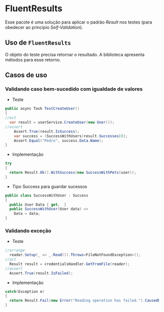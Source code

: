 # FluentResults

Esse pacote é uma solução para aplicar o padrão _Result_ nos testes (para obedecer ao princípio _Self-Validation_).

## Uso de `FluentResults`

O objeto do teste precisa retornar o resultado.
A biblioteca apresenta métodos para esse retorno.

## Casos de uso

### Validando caso bem-sucedido com igualdade de valores

- Teste

```csharp
public async Task TestCreateUser()
{
//act
  var result = userService.CreateUser(new User());
//assert
    Assert.True(result.IsSuccess);
    var success = (SuccessWithUsers)result.Successes[0];
    Assert.Equal("Pedro", success.Data.Name);
}
```

- Implementação

```csharp
try
{
  return Result.Ok().WithSuccess(new SuccessWithPets(user));
}
```

- Tipo Success para guardar sucessos

```csharp 
public class SuccessWithUser : Success
{
  public User Data { get;  }
  public SuccessWithUser(User data) =>
    Data = data;
}
```

### Validando exceção

- Teste

```csharp
//arrange
  reader.Setup(_ => _.Read()).Throws<FileNotFoundException>();
//act
  Result result = credentialsHandler.GetFromFile(reader);
//assert
  Assert.True(result.IsFailed);
```

- Implementação

```csharp
catch(Exception e)
{
  return Result.Fail(new Error("Reading operation has failed.").CausedBy(e));
}
```